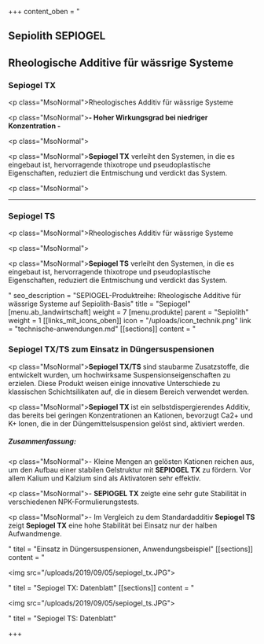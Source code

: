 +++
content_oben = "<h2><strong>Sepiolith SEPIOGEL</strong></h2><h2><strong>Rheologische Additive für wässrige Systeme</strong></h2><h3>Sepiogel TX</h3><p class=\"MsoNormal\">Rheologisches Additiv für wässrige Systeme</p><p class=\"MsoNormal\"><strong>- Hoher Wirkungsgrad bei niedriger Konzentration -</strong></p><p class=\"MsoNormal\"></p><p class=\"MsoNormal\"><strong>Sepiogel TX</strong> verleiht den Systemen, in die es eingebaut ist, hervorragende thixotrope und pseudoplastische Eigenschaften, reduziert die Entmischung und verdickt das System.</p><p class=\"MsoNormal\"></p><hr><h3>Sepiogel TS</h3><p class=\"MsoNormal\">Rheologisches Additiv für wässrige Systeme</p><p class=\"MsoNormal\"></p><p class=\"MsoNormal\"><strong>Sepiogel TS</strong> verleiht den Systemen, in die es eingebaut ist, hervorragende thixotrope und pseudoplastische Eigenschaften, reduziert die Entmischung und verdickt das System.</p>"
seo_description = "SEPIOGEL-Produktreihe: Rheologische Additive für wässrige Systeme auf Sepiolith-Basis"
title = "Sepiogel"
[menu.ab_landwirtschaft]
weight = 7
[menu.produkte]
parent = "Sepiolith"
weight = 1
[[links_mit_icons_oben]]
icon = "/uploads/icon_technik.png"
link = "technische-anwendungen.md"
[[sections]]
content = "<h3><strong>Sepiogel TX/TS</strong> zum Einsatz in Düngersuspensionen</h3><p class=\"MsoNormal\"><strong>Sepiogel TX/TS</strong> sind staubarme Zusatzstoffe, die entwickelt wurden, um hochwirksame Suspensionseigenschaften zu erzielen. Diese Produkt weisen einige innovative Unterschiede zu klassischen Schichtsilikaten auf, die in diesem Bereich verwendet werden. </p><p class=\"MsoNormal\"><strong>Sepiogel TX </strong>ist ein selbstdispergierendes Additiv, das bereits bei geringen Konzentrationen an Kationen, bevorzugt Ca2+ und K+ Ionen, die in der Düngemittelsuspension gelöst sind, aktiviert werden.</p><h5>Zusammenfassung:</h5><p class=\"MsoNormal\">- Kleine Mengen an gelösten Kationen reichen aus, um den Aufbau einer stabilen Gelstruktur mit <strong>SEPIOGEL TX</strong> zu fördern. Vor allem Kalium und Kalzium sind als Aktivatoren sehr effektiv.</p><p class=\"MsoNormal\">- <strong>SEPIOGEL TX</strong> zeigte eine sehr gute Stabilität in verschiedenen NPK-Formulierungstests.</p><p class=\"MsoNormal\">- Im Vergleich zu dem Standardadditiv <strong>Sepiogel TS</strong> zeigt <strong>Sepiogel TX</strong> eine hohe Stabilität bei Einsatz nur der halben Aufwandmenge.</p>"
titel = "Einsatz in Düngersuspensionen, Anwendungsbeispiel"
[[sections]]
content = "<p><img src=\"/uploads/2019/09/05/sepiogel_tx.JPG\"></p>"
titel = "Sepiogel TX: Datenblatt"
[[sections]]
content = "<p><img src=\"/uploads/2019/09/05/sepiogel_ts.JPG\"></p>"
titel = "Sepiogel TS: Datenblatt"

+++

